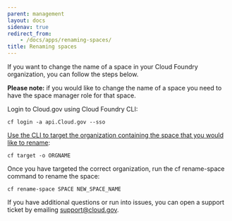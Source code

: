 ```yaml
---
parent: management
layout: docs
sidenav: true
redirect_from: 
    - /docs/apps/renaming-spaces/
title: Renaming spaces
---
```


If you want to change the name of a space in your Cloud Foundry organization, you can follow the steps below.

**Please note:** if you would like to change the name of a space you need to have the space manager role for that space.

Login to Cloud.gov using Cloud Foundry CLI:

`cf login -a api.Cloud.gov --sso`

[Use the CLI to target the organization containing the space that you would like to rename](https://cloud.gov/docs/getting-started/concepts/#target-an-org):

`cf target -o ORGNAME`

Once you have targeted the correct organization, run the cf rename-space command to rename the space:

`cf rename-space SPACE NEW_SPACE_NAME`

If you have additional questions or run into issues, you can open a support ticket by emailing [support@cloud.gov](mailto:support@cloud.gov).
